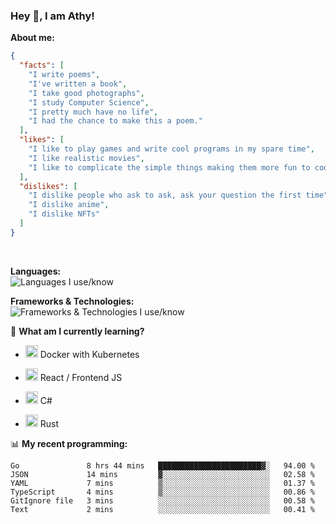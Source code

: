 ### Hey 👋, I am Athy!<br>

**About me:**


```json
{
  "facts": [
    "I write poems",
    "I've written a book",
    "I take good photographs",
    "I study Computer Science",
    "I pretty much have no life",
    "I had the chance to make this a poem."
  ],
  "likes": [
    "I like to play games and write cool programs in my spare time",
    "I like realistic movies",
    "I like to complicate the simple things making them more fun to code."
  ],
  "dislikes": [
    "I dislike people who ask to ask, ask your question the first time",
    "I dislike anime",
    "I dislike NFTs"
  ]
}
```
<br>


**Languages:**<br>
![Languages I use/know](https://skillicons.dev/icons?i=py,js,html,go,lua,java)

**Frameworks & Technologies:**<br />
![Frameworks & Technologies I use/know](https://skillicons.dev/icons?i=nodejs,nextjs,ts,react,express,docker,kubernetes,mysql,postgresql,mongodb,git,github,tailwind)

📙 **What am I currently learning?**

- <img height="20" src="https://cdn.jsdelivr.net/gh/devicons/devicon/icons/docker/docker-original.svg" /> Docker with Kubernetes

- <img height="20" src="https://cdn.jsdelivr.net/gh/devicons/devicon/icons/react/react-original.svg" /> React / Frontend JS

- <img height="20" src="https://cdn.jsdelivr.net/gh/devicons/devicon/icons/csharp/csharp-original.svg" /> C#
- <img height="20" src="https://cdn.jsdelivr.net/gh/devicons/devicon/icons/rust/rust-plain.svg" /> Rust

📊 **My recent programming:**

<!--START_SECTION:waka-->

```text
Go               8 hrs 44 mins   ███████████████████████▓░   94.00 %
JSON             14 mins         ▓░░░░░░░░░░░░░░░░░░░░░░░░   02.58 %
YAML             7 mins          ▒░░░░░░░░░░░░░░░░░░░░░░░░   01.37 %
TypeScript       4 mins          ▒░░░░░░░░░░░░░░░░░░░░░░░░   00.86 %
GitIgnore file   3 mins          ░░░░░░░░░░░░░░░░░░░░░░░░░   00.58 %
Text             2 mins          ░░░░░░░░░░░░░░░░░░░░░░░░░   00.41 %
```

<!--END_SECTION:waka-->
